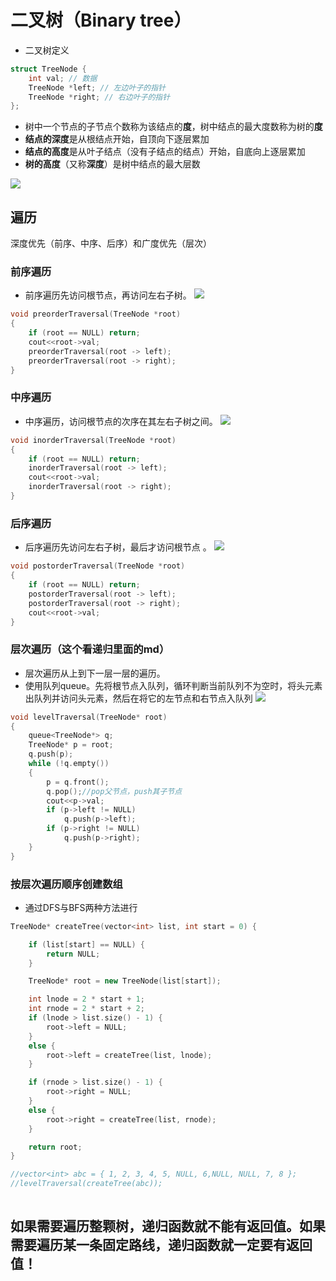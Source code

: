 # 二叉树（Binary tree）

- 二叉树定义
```C++
struct TreeNode {
    int val; // 数据
    TreeNode *left; // 左边叶子的指针
    TreeNode *right; // 右边叶子的指针
};
```
- 树中一个节点的子节点个数称为该结点的**度**，树中结点的最大度数称为树的**度**
- **结点的深度**是从根结点开始，自顶向下逐层累加
- **结点的高度**是从叶子结点（没有子结点的结点）开始，自底向上逐层累加
- **树的高度**（又称**深度**）是树中结点的最大层数

![](https://upload-images.jianshu.io/upload_images/16312001-f5e1f8471ef793fb.png?imageMogr2/auto-orient/strip|imageView2/2/w/1200/format/webp)
## 遍历
深度优先（前序、中序、后序）和广度优先（层次）
### 前序遍历

- 前序遍历先访问根节点，再访问左右子树。
![](https://img-blog.csdnimg.cn/20190310152155319.png?x-oss-process=image/watermark,type_ZmFuZ3poZW5naGVpdGk,shadow_10,text_aHR0cHM6Ly9ibG9nLmNzZG4ubmV0L2dvbmdqaWFuYm8xOTky,size_16,color_FFFFFF,t_70)
```C++
void preorderTraversal(TreeNode *root)
{
    if (root == NULL) return;
    cout<<root->val;
    preorderTraversal(root -> left);
    preorderTraversal(root -> right);
}
```

### 中序遍历
- 中序遍历，访问根节点的次序在其左右子树之间。
![](https://img-blog.csdnimg.cn/20190310154005545.png?x-oss-process=image/watermark,type_ZmFuZ3poZW5naGVpdGk,shadow_10,text_aHR0cHM6Ly9ibG9nLmNzZG4ubmV0L2dvbmdqaWFuYm8xOTky,size_16,color_FFFFFF,t_70)
```C++
void inorderTraversal(TreeNode *root)
{
    if (root == NULL) return;
    inorderTraversal(root -> left);
    cout<<root->val;
    inorderTraversal(root -> right);
}
```

### 后序遍历
- 后序遍历先访问左右子树，最后才访问根节点 。
![](https://img-blog.csdnimg.cn/20190310154633238.png?x-oss-process=image/watermark,type_ZmFuZ3poZW5naGVpdGk,shadow_10,text_aHR0cHM6Ly9ibG9nLmNzZG4ubmV0L2dvbmdqaWFuYm8xOTky,size_16,color_FFFFFF,t_70)
```C++
void postorderTraversal(TreeNode *root)
{
    if (root == NULL) return;
    postorderTraversal(root -> left);
    postorderTraversal(root -> right);
    cout<<root->val;
}
```
### 层次遍历（这个看递归里面的md）
- 层次遍历从上到下一层一层的遍历。
- 使用队列queue。先将根节点入队列，循环判断当前队列不为空时，将头元素出队列并访问头元素，然后在将它的左节点和右节点入队列
![](https://img-blog.csdnimg.cn/20190310155106112.png?x-oss-process=image/watermark,type_ZmFuZ3poZW5naGVpdGk,shadow_10,text_aHR0cHM6Ly9ibG9nLmNzZG4ubmV0L2dvbmdqaWFuYm8xOTky,size_16,color_FFFFFF,t_70)
```C++
void levelTraversal(TreeNode* root)
{
	queue<TreeNode*> q;
	TreeNode* p = root;
	q.push(p);
	while (!q.empty())
	{
		p = q.front();
		q.pop();//pop父节点，push其子节点
		cout<<p->val;
		if (p->left != NULL)
			q.push(p->left);
		if (p->right != NULL)
			q.push(p->right);
	}
}
```


### 按层次遍历顺序创建数组
- 通过DFS与BFS两种方法进行

```C++
TreeNode* createTree(vector<int> list, int start = 0) {

	if (list[start] == NULL) {
		return NULL;
	}

	TreeNode* root = new TreeNode(list[start]);

	int lnode = 2 * start + 1;
	int rnode = 2 * start + 2;
	if (lnode > list.size() - 1) {
		root->left = NULL;
	}
	else {
		root->left = createTree(list, lnode);
	}

	if (rnode > list.size() - 1) {
		root->right = NULL;
	}
	else {
		root->right = createTree(list, rnode);
	}

	return root;
}

//vector<int> abc = { 1, 2, 3, 4, 5, NULL, 6,NULL, NULL, 7, 8 };
//levelTraversal(createTree(abc));



```


## 如果需要遍历整颗树，递归函数就不能有返回值。如果需要遍历某一条固定路线，递归函数就一定要有返回值！


